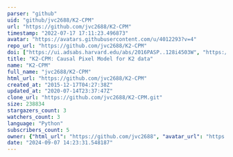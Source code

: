 ```yaml
---
parser: "github"
uid: "github/jvc2688/K2-CPM"
url: "https://github.com/jvc2688/K2-CPM"
timestamp: "2022-07-17 17:11:23.496873"
avatar: "https://avatars.githubusercontent.com/u/4012293?v=4"
repo_url: "https://github.com/jvc2688/K2-CPM"
doi: ["https://ui.adsabs.harvard.edu/abs/2016PASP..128i4503W", "https://ui.adsabs.harvard.edu/abs/2021ascl.soft07024W/abstract"]
title: "K2-CPM: Causal Pixel Model for K2 data"
name: "K2-CPM"
full_name: "jvc2688/K2-CPM"
html_url: "https://github.com/jvc2688/K2-CPM"
created_at: "2015-12-17T04:27:38Z"
updated_at: "2020-07-14T23:37:47Z"
clone_url: "https://github.com/jvc2688/K2-CPM.git"
size: 238834
stargazers_count: 3
watchers_count: 3
language: "Python"
subscribers_count: 5
owner: {"html_url": "https://github.com/jvc2688", "avatar_url": "https://avatars.githubusercontent.com/u/4012293?v=4", "login": "jvc2688", "type": "User"}
date: "2024-09-07 14:23:31.548187"
---
```

